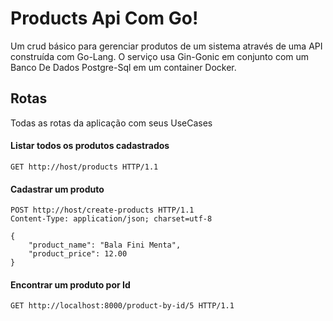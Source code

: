 # Products Api Com Go!

Um crud básico para gerenciar produtos de um sistema através de uma API construída com Go-Lang.
O serviço usa Gin-Gonic em conjunto com um Banco De Dados Postgre-Sql em um container Docker.

## Rotas

Todas as rotas da aplicação com seus UseCases

#### Listar todos os produtos cadastrados
```http
GET http://host/products HTTP/1.1
```

#### Cadastrar um produto
```http
POST http://host/create-products HTTP/1.1
Content-Type: application/json; charset=utf-8

{
    "product_name": "Bala Fini Menta",
    "product_price": 12.00
}
```

#### Encontrar um produto por Id
```http
GET http://localhost:8000/product-by-id/5 HTTP/1.1
```